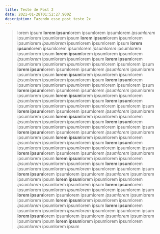 ```yaml
---
title: Teste de Post 2
date: 2021-01-28T01:52:27.900Z
description: Fazendo esse post teste 2x
---
```

> lorem ipsum **lorem ipsum**lorem ipsumlorem ipsumlorem *ipsumlorem* ipsumlorem ipsumlorem ipsum **lorem ipsum**lorem ipsumlorem ipsumlorem *ipsumlorem* ipsumlorem ipsumlorem ipsum **lorem ipsum**lorem ipsumlorem ipsumlorem *ipsumlorem* ipsumlorem ipsumlorem ipsum **lorem ipsum**lorem ipsumlorem ipsumlorem *ipsumlorem* ipsumlorem ipsumlorem ipsum **lorem ipsum**lorem ipsumlorem ipsumlorem *ipsumlorem* ipsumlorem ipsumlorem ipsum **lorem ipsum**lorem ipsumlorem ipsumlorem *ipsumlorem* ipsumlorem ipsumlorem ipsum **lorem ipsum**lorem ipsumlorem ipsumlorem *ipsumlorem* ipsumlorem ipsumlorem ipsum **lorem ipsum**lorem ipsumlorem ipsumlorem *ipsumlorem* ipsumlorem ipsumlorem ipsum **lorem ipsum**lorem ipsumlorem ipsumlorem *ipsumlorem* ipsumlorem ipsumlorem ipsum **lorem ipsum**lorem ipsumlorem ipsumlorem *ipsumlorem* ipsumlorem ipsumlorem ipsum **lorem ipsum**lorem ipsumlorem ipsumlorem *ipsumlorem* ipsumlorem ipsumlorem ipsum **lorem ipsum**lorem ipsumlorem ipsumlorem *ipsumlorem* ipsumlorem ipsumlorem ipsum **lorem ipsum**lorem ipsumlorem ipsumlorem *ipsumlorem* ipsumlorem ipsumlorem ipsum **lorem ipsum**lorem ipsumlorem ipsumlorem *ipsumlorem* ipsumlorem ipsumlorem ipsum **lorem ipsum**lorem ipsumlorem ipsumlorem *ipsumlorem* ipsumlorem ipsumlorem ipsum **lorem ipsum**lorem ipsumlorem ipsumlorem *ipsumlorem* ipsumlorem ipsumlorem ipsum **lorem ipsum**lorem ipsumlorem ipsumlorem *ipsumlorem* ipsumlorem ipsumlorem ipsum **lorem ipsum**lorem ipsumlorem ipsumlorem *ipsumlorem* ipsumlorem ipsumlorem ipsum **lorem ipsum**lorem ipsumlorem ipsumlorem *ipsumlorem* ipsumlorem ipsumlorem ipsum **lorem ipsum**lorem ipsumlorem ipsumlorem *ipsumlorem* ipsumlorem ipsumlorem ipsum **lorem ipsum**lorem ipsumlorem ipsumlorem *ipsumlorem* ipsumlorem ipsumlorem ipsum **lorem ipsum**lorem ipsumlorem ipsumlorem *ipsumlorem* ipsumlorem ipsumlorem ipsum **lorem ipsum**lorem ipsumlorem ipsumlorem *ipsumlorem* ipsumlorem ipsumlorem ipsum **lorem ipsum**lorem ipsumlorem ipsumlorem *ipsumlorem* ipsumlorem ipsumlorem ipsum **lorem ipsum**lorem ipsumlorem ipsumlorem *ipsumlorem* ipsumlorem ipsumlorem ipsum **lorem ipsum**lorem ipsumlorem ipsumlorem *ipsumlorem* ipsumlorem ipsumlorem ipsum **lorem ipsum**lorem ipsumlorem ipsumlorem *ipsumlorem* ipsumlorem ipsumlorem ipsum **lorem ipsum**lorem ipsumlorem ipsumlorem *ipsumlorem* ipsumlorem ipsum